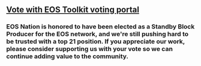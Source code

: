 <h2 class='m-p-m-t-b'><a href="https://eostoolkit.io/home" target="_blank"> Vote with EOS Toolkit voting portal </a></h2>

<h3 class='m-p-m-t-b'> EOS Nation is honored to have been elected as a Standby Block Producer for the EOS network, and we're still pushing hard to be trusted with a top 21 position. If you appreciate our work, please consider supporting us with your vote so we can continue adding value to the community. </h3>